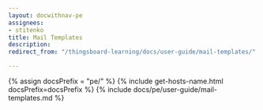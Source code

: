```yaml
---
layout: docwithnav-pe
assignees:
- stitenko
title: Mail Templates
description:
redirect_from: "/thingsboard-learning/docs/user-guide/mail-templates/"

---
```


{% assign docsPrefix = "pe/" %}
{% include get-hosts-name.html docsPrefix=docsPrefix %}
{% include docs/pe/user-guide/mail-templates.md %}